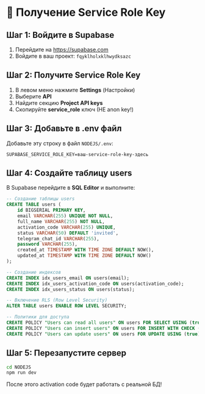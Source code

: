 # 🔑 Получение Service Role Key

## Шаг 1: Войдите в Supabase
1. Перейдите на https://supabase.com
2. Войдите в ваш проект: `fqyklholxklhwydksazc`

## Шаг 2: Получите Service Role Key
1. В левом меню нажмите **Settings** (Настройки)
2. Выберите **API**
3. Найдите секцию **Project API keys**
4. Скопируйте **service_role** ключ (НЕ anon key!)

## Шаг 3: Добавьте в .env файл
Добавьте эту строку в файл `NODEJS/.env`:

```
SUPABASE_SERVICE_ROLE_KEY=ваш-service-role-key-здесь
```

## Шаг 4: Создайте таблицу users
В Supabase перейдите в **SQL Editor** и выполните:

```sql
-- Создание таблицы users
CREATE TABLE users (
    id BIGSERIAL PRIMARY KEY,
    email VARCHAR(255) UNIQUE NOT NULL,
    full_name VARCHAR(255) NOT NULL,
    activation_code VARCHAR(255) UNIQUE,
    status VARCHAR(50) DEFAULT 'invited',
    telegram_chat_id VARCHAR(255),
    password VARCHAR(255),
    created_at TIMESTAMP WITH TIME ZONE DEFAULT NOW(),
    updated_at TIMESTAMP WITH TIME ZONE DEFAULT NOW()
);

-- Создание индексов
CREATE INDEX idx_users_email ON users(email);
CREATE INDEX idx_users_activation_code ON users(activation_code);
CREATE INDEX idx_users_status ON users(status);

-- Включение RLS (Row Level Security)
ALTER TABLE users ENABLE ROW LEVEL SECURITY;

-- Политики для доступа
CREATE POLICY "Users can read all users" ON users FOR SELECT USING (true);
CREATE POLICY "Users can insert users" ON users FOR INSERT WITH CHECK (true);
CREATE POLICY "Users can update users" ON users FOR UPDATE USING (true);
```

## Шаг 5: Перезапустите сервер
```bash
cd NODEJS
npm run dev
```

После этого activation code будет работать с реальной БД!
